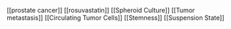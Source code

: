 [[prostate cancer]]
[[rosuvastatin]]
[[Spheroid Culture]]
[[Tumor metastasis]]
[[Circulating Tumor Cells]]
[[Stemness]]
[[Suspension State]]
